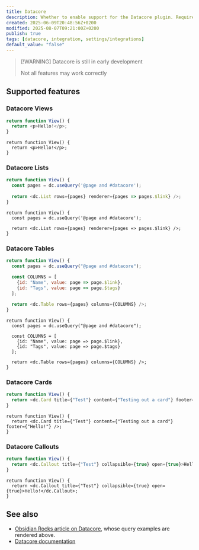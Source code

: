 ```yaml
---
title: Datacore
description: Whether to enable support for the Datacore plugin. Requires Datacore to be installed and enabled.
created: 2025-06-09T20:48:56Z+0200
modified: 2025-08-07T09:21:00Z+0200
publish: true
tags: [datacore, integration, settings/integrations]
default_value: "false"
---
```


> [!WARNING] Datacore is still in early development
>
> Not all features may work correctly

## Supported features

### Datacore Views

```js title="datacorejsx"
return function View() {
  return <p>Hello!</p>;
}
```

```datacorejsx
return function View() {
  return <p>Hello!</p>;
}
```

### Datacore Lists

```js title="datacorejsx"
return function View() {
  const pages = dc.useQuery('@page and #datacore');
  
  return <dc.List rows={pages} renderer={pages => pages.$link} />;
}
```

```datacorejsx
return function View() {
  const pages = dc.useQuery('@page and #datacore');
  
  return <dc.List rows={pages} renderer={pages => pages.$link} />;
}
```

### Datacore Tables

```js title="datacorejsx"
return function View() {
  const pages = dc.useQuery("@page and #datacore");

  const COLUMNS = [
    {id: "Name", value: page => page.$link},
    {id: "Tags", value: page => page.$tags}
  ];
  
  return <dc.Table rows={pages} columns={COLUMNS} />;
}
```

```datacorejsx
return function View() {
  const pages = dc.useQuery("@page and #datacore");

  const COLUMNS = [
    {id: "Name", value: page => page.$link},
    {id: "Tags", value: page => page.$tags}
  ];
  
  return <dc.Table rows={pages} columns={COLUMNS} />;
}
```

### Datacore Cards

```js title="datacorejsx"
return function View() {
  return <dc.Card title={"Test"} content={"Testing out a card"} footer={"Hello!"} />;
}
```

```datacorejsx
return function View() {
  return <dc.Card title={"Test"} content={"Testing out a card"} footer={"Hello!"} />;
}
```

### Datacore Callouts

```js title="datacorejsx"
return function View() {
  return <dc.Callout title={"Test"} collapsible={true} open={true}>Hello!</dc.Callout>;
}
```

```datacorejsx
return function View() {
  return <dc.Callout title={"Test"} collapsible={true} open={true}>Hello!</dc.Callout>;
}
```

## See also

- [Obsidian Rocks article on Datacore](https://obsidian.rocks/getting-started-with-datacore/), whose query examples are rendered above.
- [Datacore documentation](https://blacksmithgu.github.io/datacore/)
